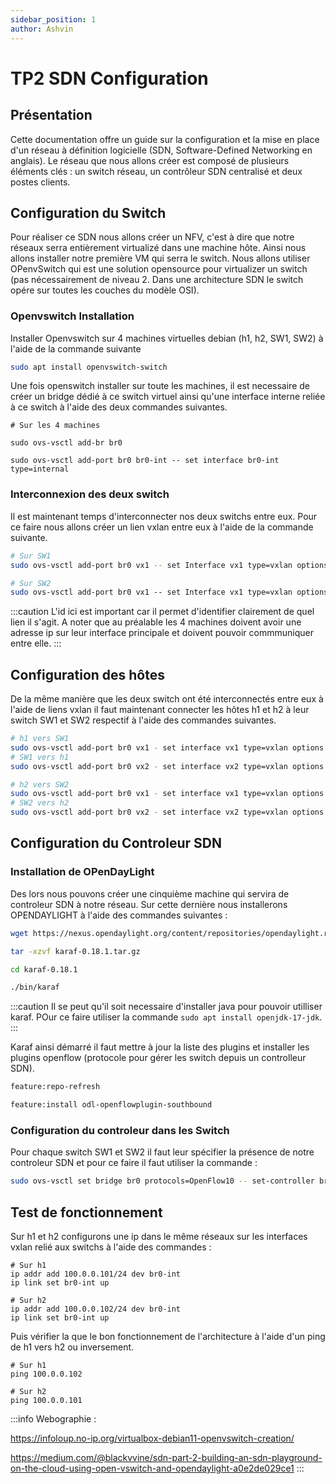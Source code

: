 ```yaml
---
sidebar_position: 1
author: Ashvin
---
```


# TP2 SDN Configuration
## Présentation
Cette documentation offre un guide sur la configuration et la mise en place d'un réseau à définition logicielle (SDN, Software-Defined Networking en anglais). Le réseau que nous allons créer est composé de plusieurs éléments clés : un switch réseau, un contrôleur SDN centralisé et deux postes clients.

## Configuration du Switch

Pour réaliser ce SDN nous allons créer un NFV, c'est à dire que notre réseaux serra entièrement virtualizé dans une machine hôte. Ainsi nous allons installer notre première VM qui serra le switch. Nous allons utiliser OPenvSwitch qui est une solution opensource pour virtualizer un switch (pas nécessairement de niveau 2. Dans une architecture SDN le switch opére sur toutes les couches du modèle OSI).

### Openvswitch Installation
Installer Openvswitch sur 4 machines virtuelles debian (h1, h2, SW1, SW2) à l'aide de la commande suivante
```bash
sudo apt install openvswitch-switch
```

Une fois openswitch installer sur toute les machines, il est necessaire de créer un bridge dédié à ce switch virtuel ainsi qu'une interface interne reliée à ce switch à l'aide des deux commandes suivantes.

```
# Sur les 4 machines

sudo ovs-vsctl add-br br0

sudo ovs-vsctl add-port br0 br0-int -- set interface br0-int type=internal
```
### Interconnexion des deux switch
Il est maintenant temps d'interconnecter nos deux switchs entre eux. Pour ce faire nous allons créer un lien vxlan entre eux à l'aide de la commande suivante.

```bash
# Sur SW1
sudo ovs-vsctl add-port br0 vx1 -- set Interface vx1 type=vxlan options:remote_ip=10.0.0.1 options:key=2000

# Sur SW2
sudo ovs-vsctl add-port br0 vx1 -- set Interface vx1 type=vxlan options:remote_ip=<SW1_IP> options:key=2000
```
:::caution
L'id ici est important car il permet d'identifier clairement de quel lien il s'agit. A noter que au préalable les 4 machines doivent avoir une adresse ip sur leur interface principale et doivent pouvoir commmuniquer entre elle. 
:::

## Configuration des hôtes
De la même manière que les deux switch ont été interconnectés entre eux à l'aide de liens vxlan il faut maintenant connecter les hôtes h1 et h2 à leur switch SW1 et SW2 respectif à l'aide des commandes suivantes.

```bash
# h1 vers SW1
sudo ovs-vsctl add-port br0 vx1 - set interface vx1 type=vxlan options:remote_ip=<SWITCH1_IP> options:key=2001
# SW1 vers h1
sudo ovs-vsctl add-port br0 vx2 - set interface vx2 type=vxlan options:remote_ip=<HOST1_IP> options:key=2001

# h2 vers SW2
sudo ovs-vsctl add-port br0 vx1 - set interface vx1 type=vxlan options:remote_ip=<SWITCH2_IP> options:key=2001
# SW2 vers h2
sudo ovs-vsctl add-port br0 vx2 - set interface vx2 type=vxlan options:remote_ip=<HOST2_IP> options:key=2001

```

## Configuration du Controleur SDN
### Installation de OPenDayLight
Des lors nous pouvons créer une cinquième machine qui servira de controleur SDN à notre réseau. Sur cette dernière nous installerons OPENDAYLIGHT à l'aide des commandes suivantes :

```bash
wget https://nexus.opendaylight.org/content/repositories/opendaylight.release/org/opendaylight/integration/karaf/0.18.1/karaf-0.18.1.tar.gz

tar -xzvf karaf-0.18.1.tar.gz

cd karaf-0.18.1

./bin/karaf
```
:::caution
Il se peut qu'il soit necessaire d'installer java pour pouvoir utilliser karaf. POur ce faire utiliser la commande `sudo apt install openjdk-17-jdk`.
:::

Karaf ainsi démarré il faut mettre à jour la liste des plugins et installer les plugins openflow (protocole pour gérer les switch depuis un controlleur SDN).

```bash
feature:repo-refresh

feature:install odl-openflowplugin-southbound 
```

### Configuration du controleur dans les Switch
Pour chaque switch SW1 et SW2 il faut leur spécifier la présence de notre controleur SDN et pour ce faire il faut utiliser la commande  :

```bash
sudo ovs-vsctl set bridge br0 protocols=OpenFlow10 -- set-controller br0 tcp:<CONTROLLER_IP>:6633
```
## Test de fonctionnement

Sur h1 et h2 configurons une ip dans le même réseaux sur les interfaces vxlan relié aux switchs à l'aide des commandes : 

```
# Sur h1
ip addr add 100.0.0.101/24 dev br0-int
ip link set br0-int up

# Sur h2
ip addr add 100.0.0.102/24 dev br0-int
ip link set br0-int up

```
 Puis vérifier la que le bon fonctionnement de l'architecture à l'aide d'un ping de h1 vers h2 ou inversement.

 ```
 # Sur h1
 ping 100.0.0.102

 # Sur h2
 ping 100.0.0.101
 ```

:::info
Webographie :

https://infoloup.no-ip.org/virtualbox-debian11-openvswitch-creation/

https://medium.com/@blackvvine/sdn-part-2-building-an-sdn-playground-on-the-cloud-using-open-vswitch-and-opendaylight-a0e2de029ce1
:::